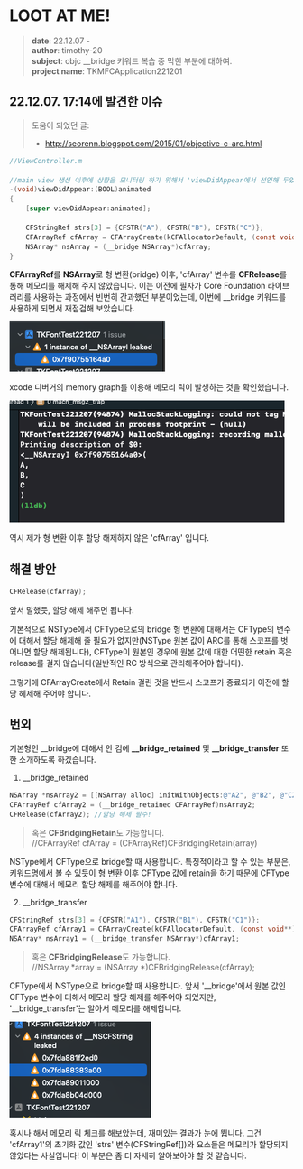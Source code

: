 # LOOT AT ME!

> **date**: 22.12.07 - <br>
> **author**: timothy-20 <br>
> **subject**: objc __bridge 키워드 복습 중 막힌 부분에 대하여.<br>
> **project name**: TKMFCApplication221201

22.12.07. 17:14에 발견한 이슈
---
> 도움이 되었던 글:
> - http://seorenn.blogspot.com/2015/01/objective-c-arc.html

``` objective-c++
//ViewController.m

//main view 생성 이후에 상황을 모니터링 하기 위해서 'viewDidAppear에서 선언해 두었음.
-(void)viewDidAppear:(BOOL)animated
{
    [super viewDidAppear:animated];
    
    CFStringRef strs[3] = {CFSTR("A"), CFSTR("B"), CFSTR("C")};
    CFArrayRef cfArray = CFArrayCreate(kCFAllocatorDefault, (const void**)strs, 3, &kCFTypeArrayCallBacks);
    NSArray* nsArray = (__bridge NSArray*)cfArray;
}
```
**CFArrayRef**를 **NSArray**로 형 변환(bridge) 이후, 'cfArray' 변수를 **CFRelease**를 통해 메모리를 해제해 주지 않았습니다. 
이는 이전에 필자가 Core Foundation 라이브러리를 사용하는 과정에서 빈번히 간과했던 부분이었는데, 이번에 __bridge 키워드를 사용하게 되면서
재점검해 보았습니다.

<img src="public/result-screenshot/22_12_07_/debug-result-221207-01.png">

xcode 디버거의 memory graph를 이용해 메모리 릭이 발생하는 것을 확인했습니다. 

<img src="public/result-screenshot/22_12_07_/debug-result-221207-02.png">

역시 제가 형 변환 이후 할당 해제하지 않은 'cfArray' 입니다.

해결 방안
---
``` objective-c++
CFRelease(cfArray);
```
앞서 말했듯, 할당 해제 해주면 됩니다.

기본적으로 NSType에서 CFType으로의 bridge 형 변환에 대해서는 CFType의 변수에 대해서 할당 해제해 줄 필요가 없지만(NSType 원본 값이 ARC를 통해 스코프를 벗어나면 할당 해제됩니다), 
CFType이 원본인 경우에 원본 값에 대한 어떤한 retain 혹은 release를 걸지 않습니다(일반적인 RC 방식으로 관리해주어야 합니다).

그렇기에 CFArrayCreate에서 Retain 걸린 것을 반드시 스코프가 종료되기 이전에 할당 헤제해 주어야 합니다.

번외
---
기본형인 __bridge에 대해서 안 김에 **__bridge_retained** 및 **__bridge_transfer** 또한 소개하도록 하겠습니다.

1. __bridge_retained
``` objective-c++
NSArray *nsArray2 = [[NSArray alloc] initWithObjects:@"A2", @"B2", @"C2", nil];
CFArrayRef cfArray2 = (__bridge_retained CFArrayRef)nsArray2;
CFRelease(cfArray2); //할당 해제 필수!
```
> 혹은 **CFBridgingRetain**도 가능합니다.<br>
> //CFArrayRef cfArray = (CFArrayRef)CFBridgingRetain(array)

NSType에서 CFType으로 bridge할 때 사용합니다. 특징적이라고 할 수 있는 부분은, 키워드명에서 볼 수 있듯이 
형 변환 이후 CFType 값에 retain을 하기 때문에 CFType 변수에 대해서 메모리 할당 해제를 해주어야 합니다.

2. __bridge_transfer
``` objective-c++
CFStringRef strs[3] = {CFSTR("A1"), CFSTR("B1"), CFSTR("C1")};
CFArrayRef cfArray1 = CFArrayCreate(kCFAllocatorDefault, (const void**)strs, 3, &kCFTypeArrayCallBacks);
NSArray* nsArray1 = (__bridge_transfer NSArray*)cfArray1;
```
> 혹은 **CFBridgingRelease**도 가능합니다.<br>
> //NSArray *array = (NSArray *)CFBridgingRelease(cfArray); 

CFType에서 NSType으로 bridge할 때 사용합니다. 앞서 '__bridge'에서
원본 값인 CFType 변수에 대해서 메모리 할당 해제를 해주어야 되었지만, '__bridge_transfer'는 알아서 메모리를 해제합니다.

<img src="public/result-screenshot/22_12_07_/debug-result-221207-03.png">

혹시나 해서 메모리 릭 체크를 해보았는데, 재미있는 결과가 눈에 뜁니다. 그건 'cfArray1'의 초기화 값인 'strs' 변수(CFStringRef[])와
요소들은 메모리가 할당되지 않았다는 사실입니다! 이 부분은 좀 더 자세히 알아보아야 할 것 같습니다.